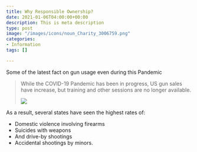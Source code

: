 ```yaml
---
title: Why Responsible Ownership?
date: 2021-01-06T04:00:00+00:00
description: This is meta description
type: post
image: "/images/icons/noun_Charity_3006759.png"
categories:
- Information
tags: []

---
```

Some of the latest fact on gun usage even during this Pandemic

> While the COVID-19 Pandemic has been in progress, US gun sales have increase, but training and other sessions are no longer available.
>
> ![](../images/post-img.jpg)

As a result, several states have seen the highest rates of:

* Domestic violence involving firearms
* Suicides with weapons
* And drive-by shootings
* Accidental shootings by minors.
